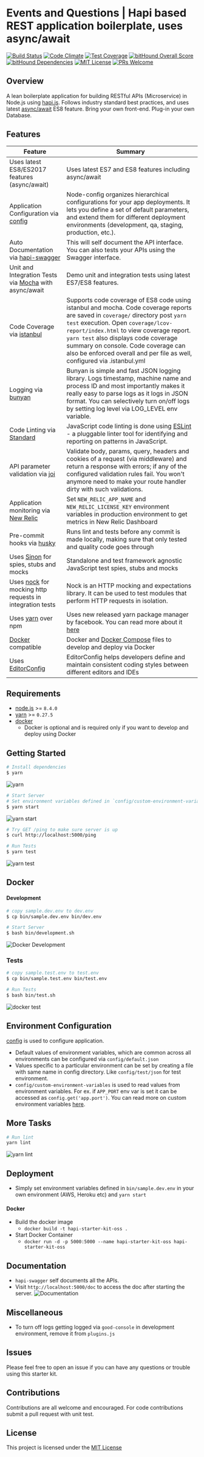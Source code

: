 # Events and Questions | Hapi based REST application boilerplate, uses async/await

[![Build Status](https://img.shields.io/travis/Codigami/hapi-starter-kit/master.svg?style=flat-square)](https://travis-ci.org/Codigami/hapi-starter-kit)
[![Code Climate](https://codeclimate.com/github/Codigami/hapi-starter-kit/badges/gpa.svg)](https://codeclimate.com/github/Codigami/hapi-starter-kit)
[![Test Coverage](https://codeclimate.com/github/Codigami/hapi-starter-kit/badges/coverage.svg)](https://codeclimate.com/github/Codigami/hapi-starter-kit/coverage)
[![bitHound Overall Score](https://www.bithound.io/github/Codigami/hapi-starter-kit/badges/score.svg)](https://www.bithound.io/github/Codigami/hapi-starter-kit)
[![bitHound Dependencies](https://www.bithound.io/github/Codigami/hapi-starter-kit/badges/dependencies.svg)](https://www.bithound.io/github/Codigami/hapi-starter-kit/master/dependencies/npm)
[![MIT License](https://img.shields.io/npm/l/stack-overflow-copy-paste.svg?style=flat-square)](http://opensource.org/licenses/MIT)
[![PRs Welcome](https://img.shields.io/badge/PRs-welcome-brightgreen.svg?style=flat-square)](http://makeapullrequest.com)

## Overview

A lean boilerplate application for building RESTful APIs (Microservice) in Node.js using [hapi.js](https://github.com/hapijs/hapi).
Follows industry standard best practices, and uses latest [async/await](https://blog.risingstack.com/mastering-async-await-in-nodejs/) ES8 feature.
Bring your own front-end.
Plug-in your own Database.

## Features

| Feature                                                                                         | Summary                                                                                                                                                                                                                                                      |
|-------------------------------------------------------------------------------------------------|-------------------------------------------------------------------------------------------------------------------------------------------------------------------------------------------------------------------------------------------------------------|
| Uses latest ES8/ES2017 features (async/await)                                                   | Uses latest ES7 and ES8 features including async/await  |
| Application Configuration via [config](https://github.com/lorenwest/node-config)                | Node-config organizes hierarchical configurations for your app deployments. It lets you define a set of default parameters, and extend them for different deployment environments (development, qa, staging, production, etc.).
| Auto Documentation via [hapi-swagger](https://www.npmjs.com/package/hapi-swagger)               | This will self document the API interface. You can also tests your APIs using the Swagger interface.
| Unit and Integration Tests via [Mocha](https://mochajs.org/) with async/await                   | Demo unit and integration tests using latest ES7/ES8 features. 
| Code Coverage via [istanbul](https://www.npmjs.com/package/istanbul)                            | Supports code coverage of ES8 code using istanbul and mocha. Code coverage reports are saved in `coverage/` directory post `yarn test` execution. Open `coverage/lcov-report/index.html` to view coverage report. `yarn test` also displays code coverage summary on console. Code coverage can also be enforced overall and per file as well, configured via .istanbul.yml                                                                                                                                                                            |
| Logging via [bunyan](https://www.npmjs.com/package/bunyan)                                      | Bunyan is simple and fast JSON logging library. Logs timestamp, machine name and process ID and most importantly makes it really easy to parse logs as it logs in JSON format. You can selectively turn on/off logs by setting log level via LOG_LEVEL env variable.
| Code Linting via [Standard](https://github.com/standard/standard)                               | JavaScript code linting is done using [ESLint](http://eslint.org) - a pluggable linter tool for identifying and reporting on patterns in JavaScript. 
| API parameter validation via [joi](https://www.npmjs.com/package/joi)                           | Validate body, params, query, headers and cookies of a request (via middleware) and return a response with errors; if any of the configured validation rules fail. You won't anymore need to make your route handler dirty with such validations. |
| Application monitoring via [New Relic](https://newrelic.com/application-monitoring)             | Set `NEW_RELIC_APP_NAME` and `NEW_RELIC_LICENSE_KEY` environment variables in production environment to get metrics in New Relic Dashboard |
| Pre-commit hooks via [husky](https://www.npmjs.com/package/husky)                               | Runs lint and tests before any commit is made locally, making sure that only tested and quality code goes through
| Uses [Sinon](https://www.npmjs.com/package/sinon) for spies, stubs and mocks                    | Standalone and test framework agnostic JavaScript test spies, stubs and mocks 
| Uses [nock](https://www.npmjs.com/package/nock) for mocking http requests in integration tests  | Nock is an HTTP mocking and expectations library. It can be used to test modules that perform HTTP requests in isolation.
| Uses [yarn](https://yarnpkg.com) over npm                                                       | Uses new released yarn package manager by facebook. You can read more about it [here](https://code.facebook.com/posts/1840075619545360) |
| [Docker](https://www.docker.com/) compatible                                                    | Docker and [Docker Compose](https://docs.docker.com/compose/overview/) files to develop and deploy via Docker |
| Uses [EditorConfig](http://editorconfig.org/)                                                   | EditorConfig helps developers define and maintain consistent coding styles between different editors and IDEs |

## Requirements
 - [node.js](https://nodejs.org/en/download/current/) >= `8.4.0`
 - [yarn](https://yarnpkg.com/en/docs/install) >= `0.27.5`
 - [docker](https://docs.docker.com/engine/installation/#supported-platforms)
    - Docker is optional and is required only if you want to develop and deploy using Docker

## Getting Started
```bash
# Install dependencies
$ yarn
```
![yarn](https://user-images.githubusercontent.com/4172932/29668267-2b4777f6-88fd-11e7-8006-dd0bcc5cb474.png)

```bash
# Start Server
# Set environment variables defined in `config/custom-environment-variables.json` like `OPEN_WEATHER_API_KEY=xxx`
$ yarn start
```
![yarn start](https://user-images.githubusercontent.com/4172932/29668371-9010e5dc-88fd-11e7-9327-68fa1e7944e3.png)

```bash
# Try GET /ping to make sure server is up
$ curl http://localhost:5000/ping
```

```bash
# Run Tests
$ yarn test
```
![yarn test](https://user-images.githubusercontent.com/4172932/29669393-ea39b5a4-8900-11e7-80f3-ed3256191ecb.png)


## Docker

#### Development
```bash
# copy sample.dev.env to dev.env
$ cp bin/sample.dev.env bin/dev.env
```

```bash
# Start Server
$ bash bin/development.sh
```
![Docker Development](https://user-images.githubusercontent.com/4172932/29667973-22ae5642-88fc-11e7-8255-9413c8dc037c.png)

### Tests

```bash
# copy sample.test.env to test.env
$ cp bin/sample.test.env bin/test.env
```

```bash
# Run Tests
$ bash bin/test.sh
```
![docker test](https://user-images.githubusercontent.com/4172932/29669714-f5ad82ac-8901-11e7-86ae-a9af82ca152c.png)

## Environment Configuration
[config](https://github.com/lorenwest/node-config) is used to configure application.
- Default values of environment variables, which are common across all environments can be configured via `config/default.json`
- Values specific to a particular environment can be set by creating a file with same name in config directory. Like `config/test/json` for test environment.
- `config/custom-environment-variables` is used to read values from environment variables. For ex. if `APP_PORT` env var is set it can be accessed as `config.get('app.port')`.
You can read more on custom environment variables [here](https://github.com/lorenwest/node-config/wiki/Environment-Variables#custom-environment-variables).

## More Tasks
```bash
# Run lint
yarn lint
```
![yarn lint](https://user-images.githubusercontent.com/4172932/29670154-7207532c-8903-11e7-9695-32fa4c25122c.png)

## Deployment
- Simply set environment variables defined in `bin/sample.dev.env` in your own environment (AWS, Heroku etc) and `yarn start`

#### Docker
- Build the docker image
    - `docker build -t hapi-starter-kit-oss .`
- Start Docker Container
    - `docker run -d -p 5000:5000 --name hapi-starter-kit-oss hapi-starter-kit-oss` 

## Documentation
- `hapi-swagger` self documents all the APIs.
- Visit `http://localhost:5000/doc` to access the doc after starting the server.
![Documentation](https://user-images.githubusercontent.com/4172932/29810159-75a90d10-8cbc-11e7-986d-4059315052d6.png)

## Miscellaneous
- To turn off logs getting logged via `good-console` in development environment, remove it from `plugins.js`

## Issues
Please feel free to open an issue if you can have any questions or trouble using this starter kit.

## Contributions
Contributions are all welcome and encouraged. For code contributions submit a pull request with unit test.

## License
This project is licensed under the [MIT License](https://github.com/phanthehien/meetingOnline/blob/master/LICENSE)

